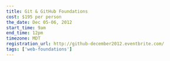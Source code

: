 ```yaml
---
title: Git & GitHub Foundations
cost: $195 per person
the_date: Dec 05-06, 2012
start_time: 9am
end_time: 12pm
timezone: MDT
registration_url: http://github-december2012.eventbrite.com/
tags: ['web-foundations']
---
```

